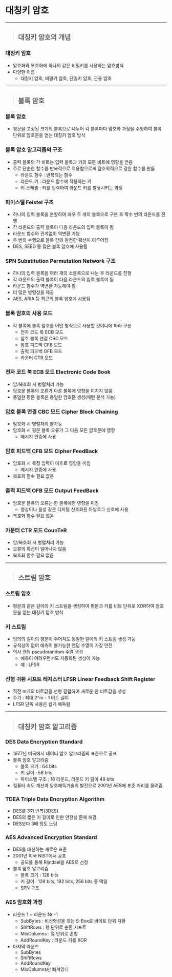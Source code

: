
# 대칭키 암호

--------------------------------------------------------------------------------------------------------------------------------------

> ## 대칭키 암호의 개념

### 대칭키 암호
- 암호화와 복호화에 하나의 같은 비밀키를 사용하는 암호방식
- 다양한 이름
  - 대칭키 암호, 비밀키 암호, 단일키 암호, 관용 암호

--------------------------------------------------------------------------------------------------------------------------------------

> ## 블록 암호

### 블록 암호
- 평문을 고정된 크기의 블록으로 나누어 각 블록마다 암호화 과정을 수행하여 블록 단위로 암호문을 얻는 대칭키 암호 방식


### 블록 암호 알고리즘의 구조
- 출력 블록의 각 비트는 입력 블록과 키의 모든 비트에 영향을 받음
- 주로 단순한 함수를 반복적으로 적용함으로써 암호학적으로 강한 함수를 만듦
    - 라운드 함수 : 반복되는 함수
    - 라운드 키 : 라운드 함수에 작용하는 키
    - 키 스케쥴 : 키를 입력하여 라운드 키를 발생시키는 과정


### 파이스텔 Feistel 구조
- 하나의 입력 블록을 분할하여 좌우 두 개의 블록으로 구분 후 짝수 번의 라운드를 진행
- 각 라운드의 출력 블록이 다음 라운드의 입력 블록이 됨
- 라운드 함수와 관계없이 역변환 가능
- 두 번의 수행으로 블록 간의 완전한 확산이 이루어짐
- DES, SEED 등 많은 블록 암호에 사용됨


### SPN Substitution Permutation Network 구조
- 하나의 입력 블록을 여러 개의 소블록으로 나눈 후 라운드를 진행
- 각 라운드의 출력 블록이 다음 라운드의 입력 블록이 됨
- 라운드 함수가 역변환 가능해야 함
- 더 많은 병렬성을 제공
- AES, ARIA 등 최근의 블록 암호에 사용됨


### 블록 암호의 사용 모드
- 각 블록에 블록 암호를 어떤 방식으로 사용할 것이냐에 따라 구분
  - 전자 코드 북 ECB 모드
  - 암호 블록 연결 CBC 모드
  - 암호 피드백 CFB 모드
  - 출력 피드백 OFB 모드
  - 카운터 CTR 모드


### 전자 코드 북 ECB 모드 Electronic Code Book
- 암/복호화 시 병렬처리 가능
- 암호문 블록의 오류가 다른 블록에 영향을 미치지 않음
- 동일한 평문 블록은 동일한 암호문 생성(패턴 분석 가능)


### 암호 블록 연결 CBC 모드 Cipher Block Chaining
- 암호화 시 병렬처리 불가능
- 암호화 시 평문 블록 오류가 그 다음 모든 암호문에 영향
  - 메시지 인증에 사용


### 암호 피드백 CFB 모드 Cipher FeedBack
- 암호화 시 특정 입력이 이후로 영향을 미침
  - 메시지 인증에 사용
- 복호화 함수 필요 없음


### 출력 피드백 OFB 모드 Output FeedBack
- 암호문 블록의 오류는 한 블록에만 영향을 미침
  - 영상이나 음성 같은 디지털 신호화된 아날로그 신호에 사용
- 복호화 함수 필요 없음


### 카운터 CTR 모드 CounTeR
- 암/복호화 시 병렬처리 가능
- 오류의 확산이 일어나지 않음
- 복호화 함수 필요 없음

--------------------------------------------------------------------------------------------------------------------------------------

> ## 스트림 암호

### 스트림 암호
- 평문과 같은 길이의 키 스트림을 생성하여 평문과 키를 비트 단위로 XOR하여 암호문을 얻는 대칭키 암호 방식


### 키 스트림
- 임의의 길이의 평문이 주어져도 동일한 길이의 키 스트림 생성 가능
- 규칙성이 없어 예측이 불가능한 랜덤 수열이 가장 안전
- 의사 랜덤 pseudorandom 수열 생성
  - 예측이 어려우면서도 자동화된 생성이 가능
  - 예 : LFSR


### 선형 귀환 시프트 레지스터 LFSR Linear Feedback Shift Register
- 직전 m개의 비트값을 선형 결합하여 새로운 한 비트값을 생성
- 주기 : 최대 2^m - 1 비트 길이
- LFSR 단독 사용은 쉽게 해독됨

--------------------------------------------------------------------------------------------------------------------------------------

> ## 대칭키 암호 알고리즘

### DES Data Encryption Standard
- 1977년 미국에서 데이터 암호 알고리즘의 표준으로 공표
- 블록 암호 알고리즘
  - 블록 크기 : 64 bits
  - 키 길이 : 56 bits
  - 파이스텔 구조 : 16 라운드, 라운드 키 길이 48 bits
- 컴퓨터 속도 개선과 암호해독기술의 발전으로 2001년 AES에 표준 자리를 물려줌


### TDEA Triple Data Encryption Algorithm
- DES를 3회 반복(3DES)
- DES의 짧은 키 길이로 인한 안전성 문제 해결
- DES보다 3배 정도 느림


### AES Advanced Encryption Standard
- DES를 대신하는 새로운 표준
- 2001년 미국 NIST에서 공표
  - 공모를 통해 Rijndael을 AES로 선정
- 블록 암호 알고리즘
  - 블록 크기 : 128 bits
  - 키 길이 : 128 bits, 192 bits, 256 bits 중 택일
  - SPN 구조


### AES 암호화 과정
- 라운드 1 ~ 라운드 Nr -1 
  - SubBytes : 비선형성을 갖는 S-Box로 바이트 단위 치환
  - ShiftRows : 행 단위로 순환 시프트
  - MixColumns : 열 단위로 혼합
  - AddRoundKey : 라운드 키를 XOR
- 마지막 라운드
  - SubBytes
  - ShiftRows
  - AddRoundKey
  - MixColumns만 빠져있다












































